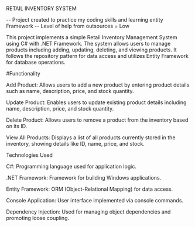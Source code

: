 RETAIL INVENTORY SYSTEM

-- Project created to practice my coding skills and learning entity Framework -- 
Level of help from outsources = Low

This project implements a simple Retail Inventory Management System using C# with .NET Framework. The system allows users to manage products including adding, updating, deleting, and viewing products. It follows the repository pattern for data access and utilizes Entity Framework for database operations.

#Functionality

Add Product: Allows users to add a new product by entering product details such as name, description, price, and stock quantity.

Update Product: Enables users to update existing product details including name, description, price, and stock quantity.

Delete Product: Allows users to remove a product from the inventory based on its ID.

View All Products: Displays a list of all products currently stored in the inventory, showing details like ID, name, price, and stock.

Technologies Used

C#: Programming language used for application logic.

.NET Framework: Framework for building Windows applications.

Entity Framework: ORM (Object-Relational Mapping) for data access.

Console Application: User interface implemented via console commands.

Dependency Injection: Used for managing object dependencies and promoting loose coupling.
